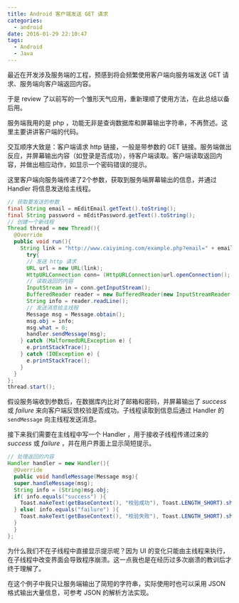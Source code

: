 ```yaml
---
title: Android 客户端发送 GET 请求
categories:
  - android
date: 2016-01-29 22:10:47
tags:
  - Android
  - Java
---
```


最近在开发涉及服务端的工程，预感到将会频繁使用客户端向服务端发送 GET 请求、服务端向客户端返回内容。

于是 review 了以前写的一个雏形天气应用，重新理顺了使用方法，在此总结以备后用。

<!-- more -->

服务端我用的是 php ，功能无非是查询数据库和屏幕输出字符串，不再赘述。这里主要讲讲客户端的代码。

交互顺序大致是：客户端请求 http 链接，一般是带参数的 GET 链接。服务端做出反应，并屏幕输出内容（如登录是否成功），待客户端读取。客户端读取返回内容，并做出相应动作，如显示一个密码错误的提示。

这里客户端向服务端传递了2个参数，获取到服务端屏幕输出的信息，并通过 Handler 将信息发送给主线程。

``` java
// 获取要发送的参数
final String email = mEditEmail.getText().toString();
final String password = mEditPassword.getText().toString();
// 创建一个新线程
Thread thread = new Thread(){
  @Override
  public void run(){
    String link = "http://www.caiyiming.com/example.php?email=" + email + "&password=" + password; //要请求的链接
      try{
      // 发送 http 请求
      URL url = new URL(link);
      HttpURLConnection conn= (HttpURLConnection)url.openConnection(); conn.connect(); 
      // 读取返回的内容
      InputStream in = conn.getInputStream();
      BufferedReader reader = new BufferedReader(new InputStreamReader(in));
      String info = reader.readLine();
      // 发送消息给主线程
      Message msg = Message.obtain();
      msg.obj = info;
      msg.what = 0;
      handler.sendMessage(msg);
    } catch (MalformedURLException e) {
      e.printStackTrace();
    } catch (IOException e) {
      e.printStackTrace();
    }
  }
};
thread.start();
```

假设服务端收到参数后，在数据库内比对了邮箱和密码，并屏幕输出了 _success_ 或 _failure_ 来向客户端反馈校验是否成功。子线程读取到信息后通过 Handler 的 `sendMessage` 向主线程发送消息。

接下来我们需要在主线程中写一个 Handler ，用于接收子线程传递过来的 _success_ 或 _failure_ ，并在用户界面上显示简短提示。

``` java
// 处理返回的内容
Handler handler = new Handler(){
  @Override
  public void handleMessage(Message msg){
  super.handleMessage(msg);
  String info = (String)msg.obj;
  if( info.equals("success") ){
    Toast.makeText(getBaseContext(), "校验成功"), Toast.LENGTH_SHORT).show();
  } else( info.equals("failure") ){
    Toast.makeText(getBaseContext(), "校验失败"), Toast.LENGTH_SHORT).show();
  }
  }
};
```

为什么我们不在子线程中直接显示提示呢？因为 UI 的变化只能由主线程来执行，在子线程中改变界面会导致程序崩溃。这一点我也是在经历过多次崩溃的教训后才终于理解了。

在这个例子中我只让服务端输出了简短的字符串，实际使用时也可以采用 JSON 格式输出大量信息，可参考 JSON 的解析方法实现。